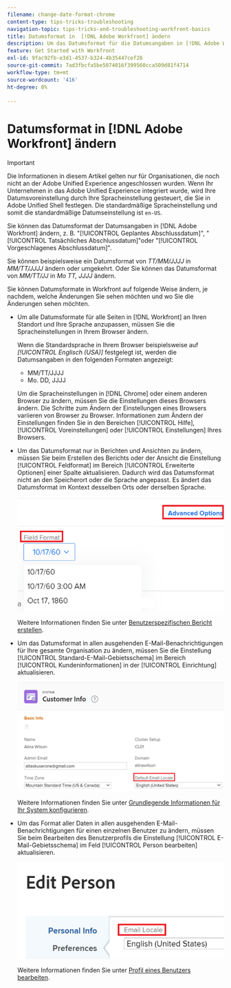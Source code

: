 ```yaml
---
filename: change-date-format-chrome
content-type: tips-tricks-troubleshooting
navigation-topic: tips-tricks-and-troubleshooting-workfront-basics
title: Datumsformat in  [!DNL Adobe Workfront] ändern
description: Um das Datumsformat für die Datumsangaben in [!DNL Adobe Workfront] zu ändern, müssen Sie die Spracheinstellungen in Ihrem Browser ändern.
feature: Get Started with Workfront
exl-id: 9fac92fb-e3d1-4537-b324-4b35447cef28
source-git-commit: 7ad3fbcfa5be5074016f399560cca509d81f4714
workflow-type: tm+mt
source-wordcount: '416'
ht-degree: 0%

---
```


# Datumsformat in [!DNL Adobe Workfront] ändern

<!--this article used to be called "Change the date format in Adobe Workfront when using Chrome". The team decieded to make it more generic and hide the steps. Also see drafted content below-->

>[!IMPORTANT]
>
> Die Informationen in diesem Artikel gelten nur für Organisationen, die noch nicht an der Adobe Unified Experience angeschlossen wurden.
> Wenn Ihr Unternehmen in das Adobe Unified Experience integriert wurde, wird Ihre Datumsvoreinstellung durch Ihre Spracheinstellung gesteuert, die Sie in Adobe Unified Shell festlegen. Die standardmäßige Spracheinstellung und somit die standardmäßige Datumseinstellung ist `en-US`.

Sie können das Datumsformat der Datumsangaben in [!DNL Adobe Workfront] ändern, z. B. &quot;[!UICONTROL Geplantes Abschlussdatum]&quot;, &quot;[!UICONTROL Tatsächliches Abschlussdatum]&quot;oder &quot;[!UICONTROL Vorgeschlagenes Abschlussdatum]&quot;.

Sie können beispielsweise ein Datumsformat von _TT/MM/JJJJ_ in _MM/TT/JJJJ_ ändern oder umgekehrt.
Oder Sie können das Datumsformat von _MM/TT/JJ_ in _Mo TT, JJJJ_ ändern.

Sie können Datumsformate in Workfront auf folgende Weise ändern, je nachdem, welche Änderungen Sie sehen möchten und wo Sie die Änderungen sehen möchten.

* Um alle Datumsformate für alle Seiten in [!DNL Workfront] an Ihren Standort und Ihre Sprache anzupassen, müssen Sie die Spracheinstellungen in Ihrem Browser ändern.

  Wenn die Standardsprache in Ihrem Browser beispielsweise auf *[!UICONTROL Englisch (USA)]* festgelegt ist, werden die Datumsangaben in den folgenden Formaten angezeigt:

   * MM/TT/JJJJ
   * Mo. DD, JJJJ

  Um die Spracheinstellungen in [!DNL Chrome] oder einem anderen Browser zu ändern, müssen Sie die Einstellungen dieses Browsers ändern. Die Schritte zum Ändern der Einstellungen eines Browsers variieren von Browser zu Browser. Informationen zum Ändern der Einstellungen finden Sie in den Bereichen [!UICONTROL Hilfe], [!UICONTROL Voreinstellungen] oder [!UICONTROL Einstellungen] Ihres Browsers.

* Um das Datumsformat nur in Berichten und Ansichten zu ändern, müssen Sie beim Erstellen des Berichts oder der Ansicht die Einstellung [!UICONTROL Feldformat] im Bereich [!UICONTROL Erweiterte Optionen] einer Spalte aktualisieren. Dadurch wird das Datumsformat nicht an den Speicherort oder die Sprache angepasst. Es ändert das Datumsformat im Kontext desselben Orts oder derselben Sprache.

  ![](assets/field-format-in-advanced-options-of-a-view-highlighted.png)

  Weitere Informationen finden Sie unter [Benutzerspezifischen Bericht erstellen](../../reports-and-dashboards/reports/creating-and-managing-reports/create-custom-report.md).

* Um das Datumsformat in allen ausgehenden E-Mail-Benachrichtigungen für Ihre gesamte Organisation zu ändern, müssen Sie die Einstellung [!UICONTROL Standard-E-Mail-Gebietsschema] im Bereich [!UICONTROL Kundeninformationen] in der [!UICONTROL Einrichtung] aktualisieren.

  ![](assets/default-email-locale-field.png)

  Weitere Informationen finden Sie unter [Grundlegende Informationen für Ihr System konfigurieren](../../administration-and-setup/get-started-wf-administration/configure-basic-info.md).

* Um das Format aller Daten in allen ausgehenden E-Mail-Benachrichtigungen für einen einzelnen Benutzer zu ändern, müssen Sie beim Bearbeiten des Benutzerprofils die Einstellung [!UICONTROL E-Mail-Gebietsschema] im Feld [!UICONTROL Person bearbeiten] aktualisieren.

  ![](assets/email-locale-for-user-profile-highlighted.png)

  Weitere Informationen finden Sie unter [Profil eines Benutzers bearbeiten](../../administration-and-setup/add-users/create-and-manage-users/edit-a-users-profile.md).

<!--drafted because we should not document steps for a third-party application

To change your language settings in Chrome:

1. Click the 3-dots in the top right corner of your Chrome interface, then click **Settings**.
1. On the left area of the Settings page, expand **Advanced**, then click **Languages**.  
   Or  
   Search for *language*&nbsp;at the top of the Settings page, then click **Languages**.

1. In the **Language** list, locate the language and region that use your preferred date format.

   **Example:** If you speak English and you want the date format to be MM/DD/YYYY, you would select **English (United States)**. If you speak English and you want the date format to be DD/MM/YYY, you would select **English (United Kingdom)**.

1. (Conditional) If the language and region you want to use are not visible in the list, click **Add languages** to add it to the list.
1. Click the 3-dot menu next to the language and region you want to use, then click **Move to the top**.
1. Return to the Workfront interface, then refresh the page.  
   The date format is now updated in projects and other areas of Workfront that use MM/DD/YYYY or DD/MM/YYYY format when displaying dates.

   -->
